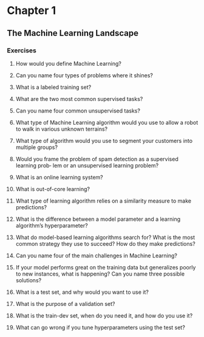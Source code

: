# Chapter 1
## The Machine Learning Landscape

### Exercises
1. How would you define Machine Learning?


2. Can you name four types of problems where it shines?


3. What is a labeled training set?


4. What are the two most common supervised tasks?


5. Can you name four common unsupervised tasks?


6. What type of Machine Learning algorithm would you use to allow a robot to walk in various unknown terrains?


7. What type of algorithm would you use to segment your customers into multiple groups?


8. Would you frame the problem of spam detection as a supervised learning prob‐ lem or an unsupervised learning problem?


9.  What is an online learning system?


10. What is out-of-core learning?


11. What type of learning algorithm relies on a similarity measure to make predictions?


12. What is the difference between a model parameter and a learning algorithm’s hyperparameter?


13. What do model-based learning algorithms search for? What is the most common strategy they use to succeed? How do they make predictions?


14. Can you name four of the main challenges in Machine Learning?


15. If your model performs great on the training data but generalizes poorly to new instances, what is happening? Can you name three possible solutions?


16. What is a test set, and why would you want to use it?


17. What is the purpose of a validation set?


18. What is the train-dev set, when do you need it, and how do you use it?


19. What can go wrong if you tune hyperparameters using the test set?